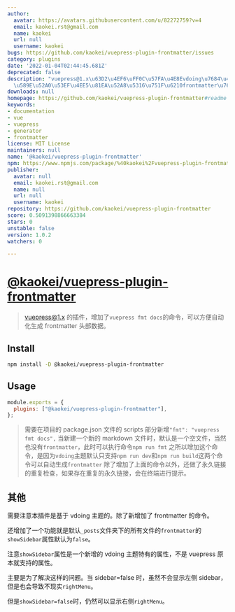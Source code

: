 ```yaml
---
author:
  avatar: https://avatars.githubusercontent.com/u/82272759?v=4
  email: kaokei.rst@gmail.com
  name: kaokei
  url: null
  username: kaokei
bugs: https://github.com/kaokei/vuepress-plugin-frontmatter/issues
category: plugins
date: '2022-01-04T02:44:45.681Z'
deprecated: false
description: "vuepress@1.x\u63D2\u4EF6\uFF0C\u57FA\u4E8Evdoing\u7684\u4E3B\u9898\uFF0C\
  \u589E\u52A0\u53EF\u4EE5\u81EA\u52A8\u5316\u751F\u6210frontmatter\u7684\u547D\u4EE4"
downloads: null
homepage: https://github.com/kaokei/vuepress-plugin-frontmatter#readme
keywords:
- documentation
- vue
- vuepress
- generator
- frontmatter
license: MIT License
maintainers: null
name: '@kaokei/vuepress-plugin-frontmatter'
npm: https://www.npmjs.com/package/%40kaokei%2Fvuepress-plugin-frontmatter
publisher:
  avatar: null
  email: kaokei.rst@gmail.com
  name: null
  url: null
  username: kaokei
repository: https://github.com/kaokei/vuepress-plugin-frontmatter
score: 0.5091398866663384
stars: 0
unstable: false
version: 1.0.2
watchers: 0

---
```


# [@kaokei/vuepress-plugin-frontmatter](https://github.com/kaokei/vuepress-plugin-frontmatter)

> vuepress@1.x 的插件，增加了`vuepress fmt docs`的命令，可以方便自动化生成 frontmatter 头部数据。

## Install

```bash
npm install -D @kaokei/vuepress-plugin-frontmatter
```

## Usage

```javascript
module.exports = {
  plugins: ["@kaokei/vuepress-plugin-frontmatter"],
};
```

> 需要在项目的 package.json 文件的 scripts 部分新增`"fmt": "vuepress fmt docs",`
> 当新建一个新的 markdown 文件时，默认是一个空文件，当然也没有`frontmatter`，此时可以执行命令`npm run fmt`
> 之所以增加这个命令，是因为`vdoing`主题默认只支持`npm run dev`和`npm run build`这两个命令可以自动生成`frontmatter`
> 除了增加了上面的命令以外，还做了永久链接的重复检查，如果存在重复的永久链接，会在终端进行提示。

## 其他

需要注意本插件是基于 vdoing 主题的。除了新增加了 frontmatter 的命令。

还增加了一个功能就是默认`_posts`文件夹下的所有文件的`frontmatter`的`showSidebar`属性默认为`false`。

注意`showSidebar`属性是一个新增的 vdoing 主题特有的属性，不是 vuepress 原本就支持的属性。

主要是为了解决这样的问题。当 sidebar=false 时，虽然不会显示左侧 sidebar，但是也会导致不现实`rightMenu`。

但是`showSidebar=false`时，仍然可以显示右侧`rightMenu`。
